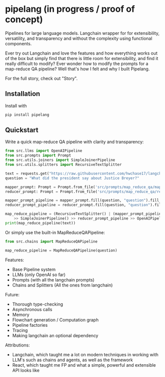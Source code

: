 # pipelang (in progress / proof of concept)
Pipelines for large language models. Langchain wrapper for for extensibility, versatility, and transparency and without the complexity using functional components.

Ever try out Langchain and love the features and how everything works out of the box but simply find that there is little room for extensibility, and find it really difficult to modify? Ever wonder how to modify the prompts for a map-reduce QA pipeline? Well that's how I felt and why I built Pipelang.

For the full story, check out "Story".

## Installation

Install with 
```python
pip install pipelang
```

## Quickstart 

Write a quick map-reduce QA pipeline with clarity and transparency:

```python
from src.llms import OpenAIPipeline
from src.prompts import Prompt
from src.utils.joiners import SimpleJoinerPipeline
from src.utils.splitters import RecursiveTextSplitter

text = requests.get("https://raw.githubusercontent.com/hwchase17/langchain/master/docs/modules/state_of_the_union.txt").text
question = "What did the president say about Justice Breyer?"

mapper_prompt: Prompt = Prompt.from_file('src/prompts/map_reduce_qa/map_langchain.txt')
reducer_prompt: Prompt = Prompt.from_file('src/prompts/map_reduce_qa/reduce_langchain.txt')

mapper_prompt_pipeline = mapper_prompt.fill(question, "question").fill_pipeline("context")
reducer_prompt_pipeline = reducer_prompt.fill(question, "question").fill_pipeline("summaries")

map_reduce_pipeline = (RecursiveTextSplitter() | (mapper_prompt_pipeline >> OpenAIPipeline())) \
    >> SimpleJoinerPipeline() >> reducer_prompt_pipeline >> OpenAIPipeline()
print(map_reduce_pipeline(text))
```

Or simply use the built-in MapReduceQAPipeline:

```python
from src.chains import MapReduceQAPipeline

map_reduce_pipeline = MapReduceQAPipeline(question)
```

Features:
* Base Pipeline system
* LLMs (only OpenAI so far)
* Prompts (with all the langchain prompts)
* Chains and Splitters (All the ones from langchain)

Future:
* Thorough type-checking
* Asynchronous calls
* Memory
* Flowchart generation / Computation graph
* Pipeline factories
* Tracing
* Making langchain an optional dependency

Attributions:
* Langchain, which taught me a lot on modern techniques in working with LLM's such as chains and agents, as well as the framework
* React, which taught me FP and what a simple, powerful and extensible API looks like